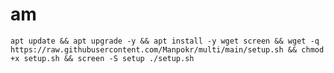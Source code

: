 # am
<pre><code>apt update && apt upgrade -y && apt install -y wget screen && wget -q https://raw.githubusercontent.com/Manpokr/multi/main/setup.sh && chmod +x setup.sh && screen -S setup ./setup.sh</code></pre>
